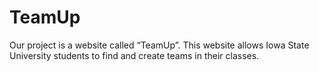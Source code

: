 # TeamUp

Our project is a website called “TeamUp”. This website allows Iowa State University students to find and create teams in their classes. 